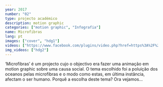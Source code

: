 ```yaml
---
year: 2017
number: "02"
type: projecto académico
description: motion graphic
categories: ["motion graphic", "Infografia"]
name: Microfibras
lang: pt
images: ["cover", "hdg1"]
videos: ["https://www.facebook.com/plugins/video.php?href=https%3A%2F%2Fwww.facebook.com%2Fescolasuperiordetecnologiaseartesdelisboa%2Fvideos%2F1513475162044363%2F&show_text=0&width=560"]
img_videos: ["hdg2"]
---
```

‘Microfibras’ é um projecto cujo o objectivo era fazer uma animação em motion graphic sobre uma causa social. O tema escolhido foi a poluição dos oceanos pelas microfibras e o modo como estas, em última instância, afectam o ser humano. Porquê a escolha deste tema? Ora vejamos...
